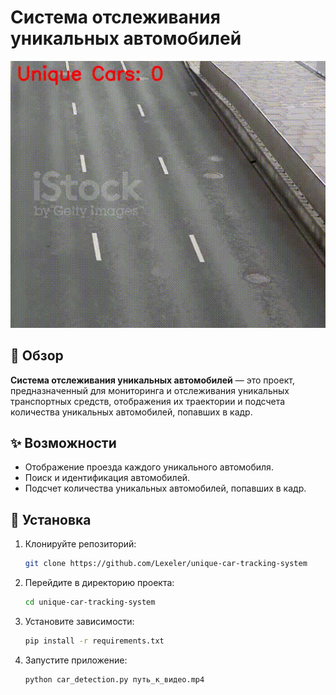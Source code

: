 # Система отслеживания уникальных автомобилей

![Демонстрация работы системы](./car.gif)

## 📖 Обзор

**Система отслеживания уникальных автомобилей** — это проект, предназначенный для мониторинга и отслеживания уникальных транспортных средств, отображения их траектории и подсчета количества уникальных автомобилей, попавших в кадр.

## ✨ Возможности

- Отображение проезда каждого уникального автомобиля.
- Поиск и идентификация автомобилей.
- Подсчет количества уникальных автомобилей, попавших в кадр.

## 🚀 Установка

1. Клонируйте репозиторий:
   ```bash
   git clone https://github.com/Lexeler/unique-car-tracking-system
   ```
2. Перейдите в директорию проекта:
   ```bash
   cd unique-car-tracking-system
   ```
3. Установите зависимости:
   ```bash
   pip install -r requirements.txt
   ```
4. Запустите приложение:
   ```bash
   python car_detection.py путь_к_видео.mp4
   ```
   ##
